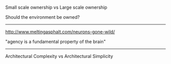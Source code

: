 Small scale ownership vs Large scale ownership

Should the environment be owned?

---

http://www.meltingasphalt.com/neurons-gone-wild/

"agency is a fundamental property of the brain"

---

Architectural Complexity vs Architectural Simplicity
